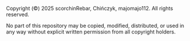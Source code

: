 Copyright (©) 2025 scorchinRebar, Chińczyk, majomajo112. All rights reserved.

No part of this repository may be copied, modified, distributed, or used in any way without explicit written permission from all copyright holders.
